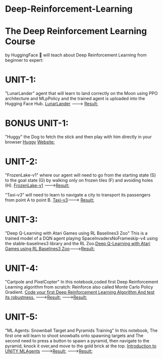 # Deep-Reinforcement-Learning 


# The Deep Reinforcement Learning Course # 
by HuggingFace 🤗 will teach about Deep Reinforcement Learning from beginner to expert:

# UNIT-1: 
"LunarLander" agent that will learn to land correctly on the Moon using PPO architecture and MLpPolicy and the trained agent is uploaded into the Hugging Face Hub. 
[LunarLander](https://huggingface.co/deep-rl-course/unit1/hands-on?fw=pt) --->
[Result:](https://huggingface.co/MrDivakaruni/ppo-LunarLander-v2)

# BONUS UNIT-1: 
"Huggy" the Dog to fetch the stick and then play with him directly in your browser
[Huggy](https://huggingface.co/deep-rl-course/unitbonus1/train?fw=pt) [Website:](https://huggingface.co/spaces/ThomasSimonini/Huggy)

# UNIT-2: 
"FrozenLake-v1" where our agent will need to go from the starting state (S) to the goal state (G) by walking only on frozen tiles (F) and avoiding holes (H). [FrozenLake-v1](https://colab.research.google.com/github/huggingface/deep-rl-class/blob/main/notebooks/unit2/unit2.ipynb#scrollTo=RpOTtSt83kPZ)
--->[Result:](https://huggingface.co/MrDivakaruni/q-FrozenLake-v1-4x4-noSlippery)

"Taxi-v3" will need to learn to navigate a city to transport its passengers from point A to point B. [Taxi-v3](https://colab.research.google.com/github/huggingface/deep-rl-class/blob/main/notebooks/unit2/unit2.ipynb#scrollTo=RpOTtSt83kPZ)--->
[Result:](https://huggingface.co/MrDivakaruni/Taxi-v3)

# UNIT-3:
"Deep Q-Learning with Atari Games using RL Baselines3 Zoo" This is a trained model of a DQN agent playing SpaceInvadersNoFrameskip-v4 using the stable-baselines3 library and the RL Zoo.[Deep Q-Learning with Atari Games using RL Baselines3 Zoo](https://huggingface.co/deep-rl-course/unit3/hands-on?fw=pt)--->[Result:](https://huggingface.co/MrDivakaruni/dqn-SpaceInvadersNoFrameskip-v4)

# UNIT-4:
"Cartpole and PixelCopter" In this notebook,coded first Deep Reinforcement Learning algorithm from scratch: Reinforce also called Monte Carlo Policy Gradient.
[Code your first Deep Reinforcement Learning Algorithm And test its robustness.](https://colab.research.google.com/github/huggingface/deep-rl-class/blob/main/notebooks/unit4/unit4.ipynb#scrollTo=CjRWziAVU2lZ)
--->[Result:](https://huggingface.co/MrDivakaruni/Reinforce-cartpole_policy)
--->[Result:](https://huggingface.co/MrDivakaruni/Reinforce-pixelcopter_policy)

# UNIT-5:
"ML Agents: Snownball Target and Pyramids Training" In this notebook, The first one will learn to shoot snowballs onto spawning targets and The second need to press a button to spawn a pyramid, then navigate to the pyramid, knock it over,and move to the gold brick at the top.
[Introduction to UNITY MLAgents](https://colab.research.google.com/github/huggingface/deep-rl-class/blob/main/notebooks/unit5/unit5.ipynb)
--->[Result:](https://singularite.itch.io/snowballtarget)
--->[Result:](https://singularite.itch.io/pyramids)

